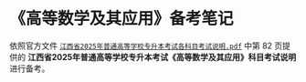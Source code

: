 # 《高等数学及其应用》备考笔记

依照官方文件 [`江西省2025年普通高等学校专升本考试各科目考试说明.pdf`](../../官方文件/江西省2025年普通高等学校专升本考试各科目考试说明.pdf)
中第 82 页提供的 **江西省2025年普通高等学校专升本考试《高等数学及其应用》科目考试说明** 进行备考。


